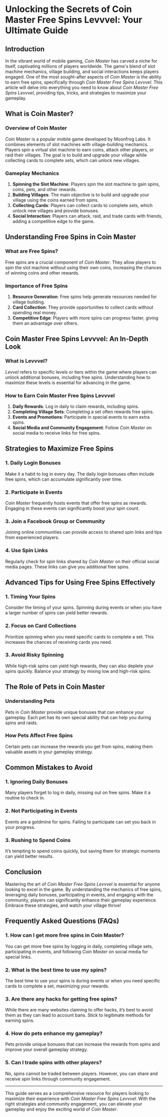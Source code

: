 # Unlocking the Secrets of Coin Master Free Spins Levvvel: Your Ultimate Guide

## Introduction

In the vibrant world of mobile gaming, *Coin Master* has carved a niche for itself, captivating millions of players worldwide. The game's blend of slot machine mechanics, village building, and social interactions keeps players engaged. One of the most sought-after aspects of *Coin Master* is the ability to earn free spins, specifically through *Coin Master Free Spins Levvvel*. This article will delve into everything you need to know about *Coin Master Free Spins Levvvel*, providing tips, tricks, and strategies to maximize your gameplay.

## What is Coin Master?

### Overview of Coin Master

*Coin Master* is a popular mobile game developed by Moonfrog Labs. It combines elements of slot machines with village-building mechanics. Players spin a virtual slot machine to earn coins, attack other players, or raid their villages. The goal is to build and upgrade your village while collecting cards to complete sets, which can unlock new villages.

### Gameplay Mechanics

1. **Spinning the Slot Machine**: Players spin the slot machine to gain spins, coins, pets, and other rewards.
2. **Building Villages**: The main objective is to build and upgrade your village using the coins earned from spins.
3. **Collecting Cards**: Players can collect cards to complete sets, which unlock new villages and provide bonuses.
4. **Social Interaction**: Players can attack, raid, and trade cards with friends, adding a competitive edge to the game.

## Understanding Free Spins in Coin Master

### What are Free Spins?

Free spins are a crucial component of *Coin Master*. They allow players to spin the slot machine without using their own coins, increasing the chances of winning coins and other rewards.

### Importance of Free Spins

1. **Resource Generation**: Free spins help generate resources needed for village building.
2. **Card Collection**: They provide opportunities to collect cards without spending real money.
3. **Competitive Edge**: Players with more spins can progress faster, giving them an advantage over others.

## Coin Master Free Spins Levvvel: An In-Depth Look

### What is Levvvel?

*Levvel* refers to specific levels or tiers within the game where players can unlock additional bonuses, including free spins. Understanding how to maximize these levels is essential for advancing in the game.

### How to Earn Coin Master Free Spins Levvvel

1. **Daily Rewards**: Log in daily to claim rewards, including spins.
2. **Completing Village Sets**: Completing a set often rewards free spins.
3. **Events and Promotions**: Participate in special events to earn extra spins.
4. **Social Media and Community Engagement**: Follow *Coin Master* on social media to receive links for free spins.

## Strategies to Maximize Free Spins

### 1. Daily Login Bonuses

Make it a habit to log in every day. The daily login bonuses often include free spins, which can accumulate significantly over time.

### 2. Participate in Events

*Coin Master* frequently hosts events that offer free spins as rewards. Engaging in these events can significantly boost your spin count.

### 3. Join a Facebook Group or Community

Joining online communities can provide access to shared spin links and tips from experienced players.

### 4. Use Spin Links

Regularly check for spin links shared by *Coin Master* on their official social media pages. These links can give you additional free spins.

## Advanced Tips for Using Free Spins Effectively

### 1. Timing Your Spins

Consider the timing of your spins. Spinning during events or when you have a larger number of spins can yield better rewards.

### 2. Focus on Card Collections

Prioritize spinning when you need specific cards to complete a set. This increases the chances of receiving cards you need.

### 3. Avoid Risky Spinning

While high-risk spins can yield high rewards, they can also deplete your spins quickly. Balance your strategy by mixing low and high-risk spins.

## The Role of Pets in Coin Master

### Understanding Pets

Pets in *Coin Master* provide unique bonuses that can enhance your gameplay. Each pet has its own special ability that can help you during spins and raids.

### How Pets Affect Free Spins

Certain pets can increase the rewards you get from spins, making them valuable assets in your gameplay strategy.

## Common Mistakes to Avoid

### 1. Ignoring Daily Bonuses

Many players forget to log in daily, missing out on free spins. Make it a routine to check in.

### 2. Not Participating in Events

Events are a goldmine for spins. Failing to participate can set you back in your progress.

### 3. Rushing to Spend Coins

It’s tempting to spend coins quickly, but saving them for strategic moments can yield better results.

## Conclusion

Mastering the art of *Coin Master Free Spins Levvvel* is essential for anyone looking to excel in the game. By understanding the mechanics of free spins, leveraging daily bonuses, participating in events, and engaging with the community, players can significantly enhance their gameplay experience. Embrace these strategies, and watch your village thrive!

## Frequently Asked Questions (FAQs)

### 1. How can I get more free spins in Coin Master?

You can get more free spins by logging in daily, completing village sets, participating in events, and following *Coin Master* on social media for special links.

### 2. What is the best time to use my spins?

The best time to use your spins is during events or when you need specific cards to complete a set, maximizing your rewards.

### 3. Are there any hacks for getting free spins?

While there are many websites claiming to offer hacks, it’s best to avoid them as they can lead to account bans. Stick to legitimate methods for earning spins.

### 4. How do pets enhance my gameplay?

Pets provide unique bonuses that can increase the rewards from spins and improve your overall gameplay strategy.

### 5. Can I trade spins with other players?

No, spins cannot be traded between players. However, you can share and receive spin links through community engagement.

---

This guide serves as a comprehensive resource for players looking to maximize their experience with *Coin Master Free Spins Levvvel*. With the right strategies and community engagement, you can elevate your gameplay and enjoy the exciting world of *Coin Master*.
